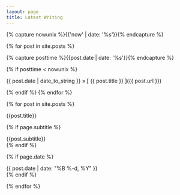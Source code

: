 ```yaml
---
layout: page
title: Latest Writing
---
```

{% capture nowunix %}{{'now' | date: '%s'}}{% endcapture %}

{% for post in site.posts %}

{% capture posttime %}{{post.date | date: '%s'}}{% endcapture %}

{% if posttime < nowunix %}

{{ post.date | date_to_string }} &raquo; [ {{ post.title }} ]({{ post.url }})

{% endif %}
{% endfor %}

{% for post in site.posts %}

  <div class="posttitle">{{post.title}}</div>

{% if page.subtitle %}
<div class='subtitle'>{{post.subtitle}}</div>
  {% endif %}

{% if page.date %}
<div class="dateline">{{ post.date | date: "%B %-d, %Y" }}</div>
  {% endif %}

{% endfor %}